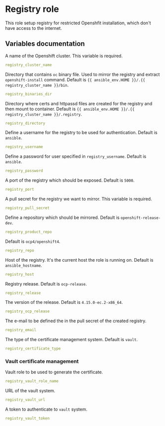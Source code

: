 # Registry role

This role setup registry for restricted Openshfit installation, which don't have access to the internet.

## Variables documentation

A name of the Openshift cluster.
This variable is required.
```yaml
registry_cluster_name
```

Directory that contains `oc` binary file. Used to mirror the registry and extract `openshift-install` command.
Default is `{{ ansible_env.HOME }}/.{{ registry_cluster_name }}/bin`.
```yaml
registry_binaries_dir
```

Directory where certs and httpassd files are created for the registry and then mount to container.
Default is `{{ ansible_env.HOME }}/.{{ registry_cluster_name }}/.registry`.
```yaml
registry_directory
```

Define a username for the registry to be used for authentication.
Default is `ansible`.
```yaml
registry_username
```

Define a password for user specified in `registry_username`.
Default is `ansible`.
```yaml
registry_password
```

A port of the registry which should be exposed.
Default is `5000`.
```yaml
registry_port
```

A pull secret for the registry we want to mirror.
This variable is required.
```yaml
registry_pull_secret
```

Define a repository which should be mirrored.
Default is `openshift-release-dev`.
```yaml
registry_product_repo
```

Default is `ocp4/openshift4`.
```yaml
registry_repo
```

Host of the registry. It's the current host the role is running on.
Default is `ansible_hostname`.
```yaml
registry_host
```

Registry release.
Default is `ocp-release`.
```yaml
registry_release
```

The version of the release.
Default is `4.15.0-ec.2-x86_64`.
```yaml
registry_ocp_release
```

The e-mail to be defined the in the pull secret of the created registry.
```yaml
registry_email
```

The type of the certificate management system.
Default is `vault`.
```yaml
registry_certificate_type
```

### Vault certificate management
Vault role to be used to generate the certificate.
```yaml
registry_vault_role_name
```

URL of the vault system.
```yaml
registry_vault_url
```

A token to authenticate to `vault` system.
```yaml
registry_vault_token
```

